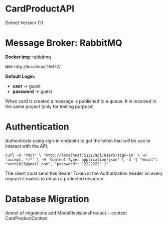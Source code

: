 # CardProductAPI

Dotnet Version 7.0

# Message Broker: RabbitMQ
**Docker img:** rabbitmq

**Url:**
http://localhost:15672/

**Default Login:**

* **user** -> guest
* **password** -> guest

When card is created a message is published to a queue. It is received in the same project (only for testing purpose)

# Authentication

Authenticate using sign-in endpoint to get the token that will be use to interact with the API.

`curl -X 'POST' \
'http://localhost:5121/api/Users/sign-in' \
-H 'accept: */*' \
-H 'Content-Type: application/json' \
-d '{
"email": "vernik23@gmail.com",
"password": "2222222"
}'`

The client must send this Bearer Token in the Authorization header on every request it makes to obtain a protected resource.

# Database Migration

dotnet ef migrations add ModelRevisionsProduct --context CardProductContext
